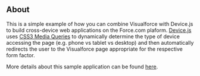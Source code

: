 About
-----

This is a simple example of how you can combine Visualforce with Device.js to build cross-device web applications on the Force.com plaform. [Device.js](https://github.com/borismus/device.js) uses [CSS3 Media Queries](https://developer.mozilla.org/en/CSS/Media_queries) to dynamically determine the type of device accessing the page (e.g. phone vs tablet vs desktop) and then automatically redirects the user to the Visualforce page appropriate for the respective form factor.

More details about this sample application can be found [here](http://blogs.developerforce.com/developer-relations/?p=8611).